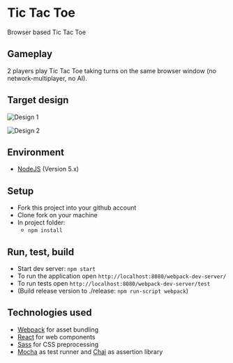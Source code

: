Tic Tac Toe
===========

Browser based Tic Tac Toe


Gameplay
--------

2 players play Tic Tac Toe taking turns on the same browser window (no network-multiplayer, no AI).


Target design
-------------

![Design 1](https://cdn.rawgit.com/neopoly/tic_tac_toe/master/doc/design-1.png)

![Design 2](https://cdn.rawgit.com/neopoly/tic_tac_toe/master/doc/design-2.png)

Environment
-----------

* [NodeJS](https://nodejs.org) (Version 5.x)

Setup
-----

* Fork this project into your github account
* Clone fork on your machine
* In project folder:
  * `npm install`


Run, test, build
----------------

* Start dev server: `npm start`
* To run the application open `http://localhost:8080/webpack-dev-server/`
* To run tests open `http://localhost:8080/webpack-dev-server/test`
* (Build release version to ./release: `npm run-script webpack`)

Technologies used
-----------------

* [Webpack](https://github.com/webpack/webpack) for asset bundling
* [React](https://facebook.github.io/react/) for web components
* [Sass](http://sass-lang.com/) for CSS preprocessing
* [Mocha](http://mochajs.org/) as test runner and [Chai](http://chaijs.com/) as assertion library
